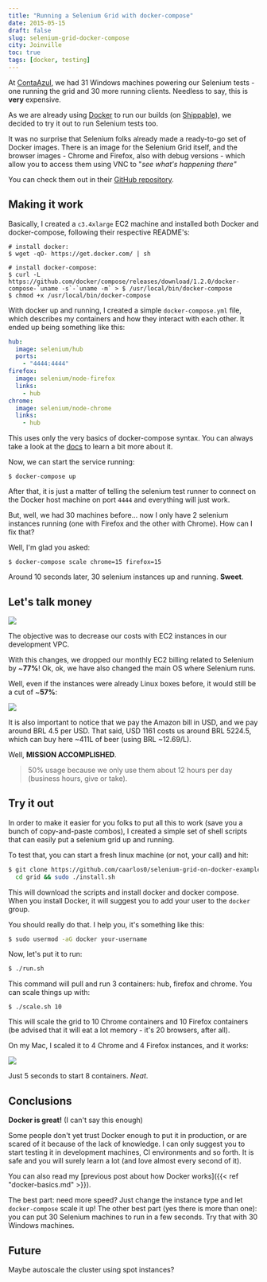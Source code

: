 ```yaml
---
title: "Running a Selenium Grid with docker-compose"
date: 2015-05-15
draft: false
slug: selenium-grid-docker-compose
city: Joinville
toc: true
tags: [docker, testing]
---
```


At [ContaAzul](http://contaazul.com/), we had 31 Windows machines powering our Selenium tests - one running the grid and 30 more running clients. Needless to say, this is **very** expensive.

As we are already using [Docker](http://docker.io/) to run our builds (on [Shippable](http://shippable.com/)), we decided to try it out to run Selenium tests too.

It was no surprise that Selenium folks already made a ready-to-go set of Docker images. There is an image for the Selenium Grid itself, and the browser images - Chrome and Firefox, also with debug versions - which allow you to access them using VNC to "*see what's happening there"*

You can check them out in their [GitHub repository](https://github.com/SeleniumHQ/docker-selenium).

## Making it work

Basically, I created a `c3.4xlarge` EC2 machine and installed both Docker and docker-compose, following their respective README's:

```
# install docker:
$ wget -qO- https://get.docker.com/ | sh

# install docker-compose:
$ curl -L https://github.com/docker/compose/releases/download/1.2.0/docker-compose-`uname -s`-`uname -m` > $ /usr/local/bin/docker-compose
$ chmod +x /usr/local/bin/docker-compose
```

With docker up and running, I created a simple `docker-compose.yml` file, which describes my containers and how they interact with each other. It ended up being something like this:

```yaml
hub:
  image: selenium/hub
  ports:
    - "4444:4444"
firefox:
  image: selenium/node-firefox
  links:
    - hub
chrome:
  image: selenium/node-chrome
  links:
    - hub
```

This uses only the very basics of docker-compose syntax. You can always take a look at the [docs](https://docs.docker.com/compose/) to learn a bit more about it.

Now, we can start the service running:

```
$ docker-compose up
```

After that, it is just a matter of telling the selenium test runner to connect on the Docker host machine on port `4444` and everything will just work.

But, well, we had 30 machines before... now I only have 2 selenium instances running (one with Firefox and the other with Chrome). How can I fix that?

Well, I'm glad you asked:

```
$ docker-compose scale chrome=15 firefox=15
```

Around 10 seconds later, 30 selenium instances up and running. **Sweet**.

## Let's talk money

![](/public/images/selenium-grid-docker-compose/e5b72975-b893-4c82-8a85-4bd9ad9cd4e6.png)

The objective was to decrease our costs with EC2 instances in our development VPC.

With this changes, we dropped our monthly EC2 billing related to Selenium by ~**77%**! Ok, ok, we have also changed the main OS where Selenium runs.

Well, even if the instances were already Linux boxes before, it would still be a cut of ~**57%**:

![](/public/images/selenium-grid-docker-compose/2bf3ad0d-a466-4a4d-ab3c-e3c8ff8b7c9f.png)

It is also important to notice that we pay the Amazon bill in USD, and we pay around BRL 4.5 per USD. That said, USD 1161 costs us around BRL 5224.5, which can buy here ~411L of beer (using BRL ~12.69/L).

Well, **MISSION ACCOMPLISHED**.

> 50% usage because we only use them about 12 hours per day (business hours, give or take).
## Try it out

In order to make it easier for you folks to put all this to work (save you a bunch of copy-and-paste combos), I created a simple set of shell scripts that can easily put a selenium grid up and running.

To test that, you can start a fresh linux machine (or not, your call) and hit:

```sh
$ git clone https://github.com/caarlos0/selenium-grid-on-docker-example.git grid && \
  cd grid && sudo ./install.sh
```

This will download the scripts and install docker and docker compose. When you install Docker, it will suggest you to add your user to the `docker` group.

You should really do that. I help you, it's something like this:

```sh
$ sudo usermod -aG docker your-username
```

Now, let's put it to run:

```sh
$ ./run.sh
```

This command will pull and run 3 containers: hub, firefox and chrome. You can scale things up with:

```
$ ./scale.sh 10
```

This will scale the grid to 10 Chrome containers and 10 Firefox containers (be advised that it will eat a lot memory - it's 20 browsers, after all). 

On my Mac, I scaled it to 4 Chrome and 4 Firefox instances, and it works:

![](/public/images/selenium-grid-docker-compose/c7e94107-fa8b-45df-b53f-2744f16e3715.png)

Just 5 seconds to start 8 containers. *Neat*.

## Conclusions

**Docker is great!** (I can't say this enough)

Some people don't yet trust Docker enough to put it in production, or are scared of it because of the lack of knowledge. I can only suggest you to start testing it in development machines, CI environments and so forth. It is safe and you will surely learn a lot (and love almost every second of it).

You can also read my [previous post about how Docker works]({{< ref "docker-basics.md" >}}). 

The best part: need more speed? Just change the instance type and let `docker-compose` scale it up!
The other best part (yes there is more than one): you can put 30 Selenium machines to run in a few seconds. Try that with 30 Windows machines.

## Future

Maybe autoscale the cluster using spot instances?
